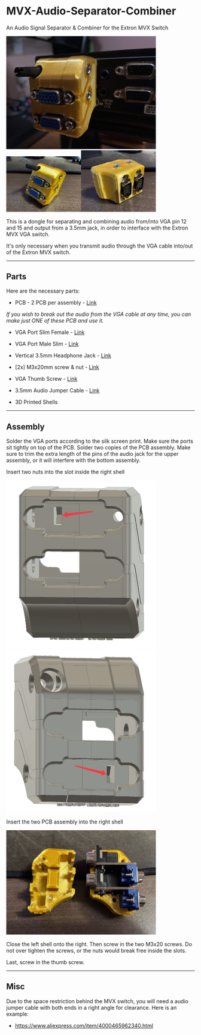 # MVX-Audio-Separator-Combiner
An Audio Signal Separator & Combiner for the Extron MVX Switch

<img src="./Pics/cover.jpg" width="400px" />
<img src="./Pics/outside.jpg" width="200px" /><img src="./Pics/inside.jpg" width="200px" />

This is a dongle for separating and combining audio from/into VGA pin 12 and 15 and output from a 3.5mm jack, in order to interface with the Extron MVX VGA switch.

It's only necessary when you transmit audio through the VGA cable into/out of the Extron MVX switch.

-------

## Parts

Here are the necessary parts:

- PCB - 2 PCB per assembly - [Link](https://oshpark.com/shared_projects/WU69JtAB)

*If you wish to break out the audio from the VGA cable at any time, you can make just ONE of these PCB and use it.*

- VGA Port Slim Female - [Link](https://github.com/jeffqchen/JeffParts/tree/main/Connectors/VGA%20Slim%20Female%20Through%20Hole/info.md)

- VGA Port Male Slim - [Link](https://github.com/jeffqchen/JeffParts/blob/main/Connectors/VGA%20Slim%20Male%20Through%20Hole/info.md)

- Vertical 3.5mm Headphone Jack - [Link](https://github.com/jeffqchen/JeffParts/tree/main/Connectors/Vertical%203.5mm%205-Pin%20Audio%20Jack/info.md)

- [2x] M3x20mm screw & nut - [Link](https://github.com/jeffqchen/JeffParts/blob/main/Parts/M2%20M3%20Hex%20Screw%20%26%20Nut/info.md)

- VGA Thumb Screw - [Link](https://github.com/jeffqchen/JeffParts/blob/main/Parts/VGA%20Thumb%20Screw/info.md)

- 3.5mm Audio Jumper Cable - [Link](https://github.com/jeffqchen/JeffParts/blob/main/Parts/3.5mm%20Audio%20Jumper%20Cable/info.md)

- 3D Printed Shells

-------

## Assembly

Solder the VGA ports according to the silk screen print. Make sure the ports sit tightly on top of the PCB. Solder two copies of the PCB assembly. Make sure to trim the extra length of the pins of the audio jack for the upper assembly, or it will interfere with the bottom assembly.

Insert two nuts into the slot inside the right shell

<img src="./Pics/screw1.jpg" width="400px" />
<img src="./Pics/screw2.jpg" width="400px" />

Insert the two PCB assembly into the right shell

<img src="./Pics/insert_pcb.jpg" width="400px" />

Close the left shell onto the right. Then screw in the two M3x20 screws. Do not over tighten the screws, or the nuts would break free inside the slots.

Last, screw in the thumb screw.


-----

## Misc
Due to the space restriction behind the MVX switch, you will need a audio jumper cable with both ends in a right angle for clearance. Here is an example:
- https://www.aliexpress.com/item/4000465962340.html

